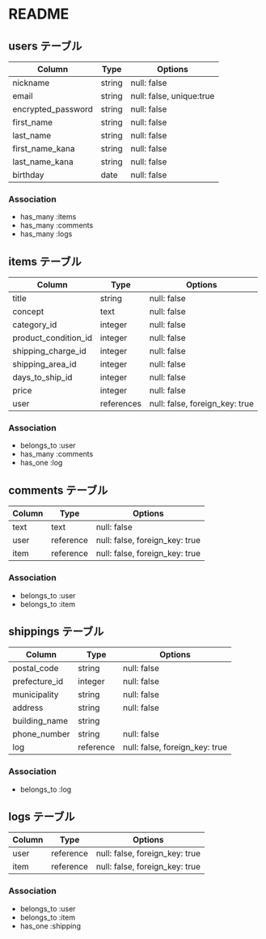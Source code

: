 # README

## users テーブル

| Column               | Type   | Options                  |
| -------------------- | ------ | ------------------------ |
| nickname             | string | null: false              |
| email                | string | null: false, unique:true |
| encrypted_password   | string | null: false              |
| first_name           | string | null: false              |
| last_name            | string | null: false              |
| first_name_kana      | string | null: false              |
| last_name_kana       | string | null: false              |
| birthday             | date   | null: false              |

### Association

- has_many :items
- has_many :comments
- has_many :logs

## items テーブル

| Column               | Type         | Options                        |
| -------------------- | ------------ | ------------------------------ |
| title                | string       | null: false                    |
| concept              | text         | null: false                    |
| category_id          | integer      | null: false                    |
| product_condition_id | integer      | null: false                    |
| shipping_charge_id   | integer      | null: false                    |
| shipping_area_id     | integer      | null: false                    |
| days_to_ship_id      | integer      | null: false                    |
| price                | integer      | null: false                    |
| user                 | references   | null: false, foreign_key: true |

### Association

- belongs_to :user
- has_many :comments
- has_one :log

## comments テーブル

| Column | Type      | Options                        |
| ------ | --------- | ------------------------------ |
| text   | text      | null: false                    |
| user   | reference | null: false, foreign_key: true |
| item   | reference | null: false, foreign_key: true |

### Association

- belongs_to :user
- belongs_to :item

## shippings テーブル

| Column                 | Type      | Options                        |
| ---------------------- | --------- | ------------------------------ |
| postal_code            | string    | null: false                    |
| prefecture_id          | integer   | null: false                    |
| municipality           | string    | null: false                    |
| address                | string    | null: false                    |
| building_name          | string    |                                |
| phone_number           | string    | null: false                    |
| log                    | reference | null: false, foreign_key: true |

### Association

- belongs_to :log

## logs テーブル

| Column                 | Type      | Options                        |
| ---------------------- | --------- | ------------------------------ |
| user                   | reference | null: false, foreign_key: true |
| item                   | reference | null: false, foreign_key: true |

### Association

- belongs_to :user
- belongs_to :item
- has_one :shipping